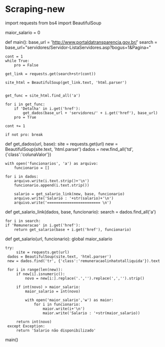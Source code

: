 # Scraping-new
import requests
from bs4 import BeautifulSoup

maior_salario = 0

def main():
    base_url = 'http://www.portaldatransparencia.gov.br/'
    search = base_url+"servidores/Servidor-ListaServidores.asp?bogus=1&Pagina="

    cont = 1
    while True:
        pro = False

	get_link = requests.get(search+str(cont))
		
	site_html = BeautifulSoup(get_link.text, 'html.parser')


	get_func = site_html.find_all('a')

	for i in get_func:
	    if 'Detalha' in i.get('href'):
	        get_dados(base_url + 'servidores/' + i.get('href'), base_url)
		pro = True

	cont += 1

	if not pro: break

def get_dados(url, base):
    site = requests.get(url)
    new = BeautifulSoup(site.text, 'html.parser')
    dados = new.find_all('td', {'class':'colunaValor'})

    with open('funcionarios', 'a') as arquivo:
        funcionario = []

	for i in dados:
	    arquivo.write(i.text.strip()+'\n')
	    funcionario.append(i.text.strip())

	    salario = get_salario_link(new, base, funcionario)
	    arquivo.write('Salario : '+str(salario)+'\n')
	    arquivo.write('======================== \n')


def get_salario_link(dados, base, funcionario):
    search = dados.find_all('a')

    for i in search:
	if 'Remuneracao' in i.get('href'):
	    return get_salario(base + i.get('href'), funcionario)


def get_salario(url, funcionario):
    global maior_salario

    try:
         site = requests.get(url)
	 dados = BeautifulSoup(site.text, 'html.parser')
	 new = dados.find('tr', {'class':'remuneracaolinhatotalliquida'}).text

	 for i in range(len(new)):
	     if new[i].isnumeric():
	         novo = new[i:].replace('.','').replace(',','').strip()
				
		 if int(novo) > maior_salario:
		     maior_salario = int(novo)
					
		     with open('maior_salario','w') as maior:
		         for i in funcionario:
		             maior.write(i+'\n')
		             maior.write('Salario : '+str(maior_salario))

		 return int(novo)
     except Exception:
         return 'Salario não disponibilizado'
main()
